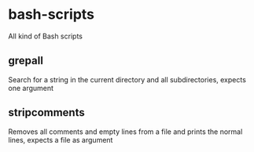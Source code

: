 # bash-scripts

All kind of Bash scripts

## grepall

Search for a string in the current directory and all subdirectories, expects one argument

## stripcomments

Removes all comments and empty lines from a file and prints the normal lines, expects a file as argument
